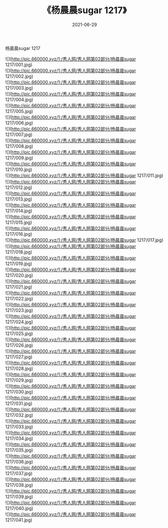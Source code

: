 ﻿---
layout: post
title:  《杨晨晨sugar 1217》
date:   2021-06-29
img: http://pic.660000.xyz/1:/秀人网/秀人网第02部分/杨晨晨sugar 1217/000.jpg
categories: [美女, 清纯, 唯美]
---

杨晨晨sugar 1217

  ![](http://pic.660000.xyz/1:/秀人网/秀人网第02部分/杨晨晨sugar 1217/001.jpg) <br> ![](http://pic.660000.xyz/1:/秀人网/秀人网第02部分/杨晨晨sugar 1217/002.jpg) <br> ![](http://pic.660000.xyz/1:/秀人网/秀人网第02部分/杨晨晨sugar 1217/003.jpg) <br> ![](http://pic.660000.xyz/1:/秀人网/秀人网第02部分/杨晨晨sugar 1217/004.jpg) <br> ![](http://pic.660000.xyz/1:/秀人网/秀人网第02部分/杨晨晨sugar 1217/005.jpg) <br> ![](http://pic.660000.xyz/1:/秀人网/秀人网第02部分/杨晨晨sugar 1217/006.jpg) <br> ![](http://pic.660000.xyz/1:/秀人网/秀人网第02部分/杨晨晨sugar 1217/007.jpg) <br> ![](http://pic.660000.xyz/1:/秀人网/秀人网第02部分/杨晨晨sugar 1217/008.jpg) <br> ![](http://pic.660000.xyz/1:/秀人网/秀人网第02部分/杨晨晨sugar 1217/009.jpg) <br> ![](http://pic.660000.xyz/1:/秀人网/秀人网第02部分/杨晨晨sugar 1217/010.jpg) <br> ![](http://pic.660000.xyz/1:/秀人网/秀人网第02部分/杨晨晨sugar 1217/011.jpg) <br> ![](http://pic.660000.xyz/1:/秀人网/秀人网第02部分/杨晨晨sugar 1217/012.jpg) <br> ![](http://pic.660000.xyz/1:/秀人网/秀人网第02部分/杨晨晨sugar 1217/013.jpg) <br> ![](http://pic.660000.xyz/1:/秀人网/秀人网第02部分/杨晨晨sugar 1217/014.jpg) <br> ![](http://pic.660000.xyz/1:/秀人网/秀人网第02部分/杨晨晨sugar 1217/015.jpg) <br> ![](http://pic.660000.xyz/1:/秀人网/秀人网第02部分/杨晨晨sugar 1217/016.jpg) <br> ![](http://pic.660000.xyz/1:/秀人网/秀人网第02部分/杨晨晨sugar 1217/017.jpg) <br> ![](http://pic.660000.xyz/1:/秀人网/秀人网第02部分/杨晨晨sugar 1217/018.jpg) <br> ![](http://pic.660000.xyz/1:/秀人网/秀人网第02部分/杨晨晨sugar 1217/019.jpg) <br> ![](http://pic.660000.xyz/1:/秀人网/秀人网第02部分/杨晨晨sugar 1217/020.jpg) <br> ![](http://pic.660000.xyz/1:/秀人网/秀人网第02部分/杨晨晨sugar 1217/021.jpg) <br> ![](http://pic.660000.xyz/1:/秀人网/秀人网第02部分/杨晨晨sugar 1217/022.jpg) <br> ![](http://pic.660000.xyz/1:/秀人网/秀人网第02部分/杨晨晨sugar 1217/023.jpg) <br> ![](http://pic.660000.xyz/1:/秀人网/秀人网第02部分/杨晨晨sugar 1217/024.jpg) <br> ![](http://pic.660000.xyz/1:/秀人网/秀人网第02部分/杨晨晨sugar 1217/025.jpg) <br> ![](http://pic.660000.xyz/1:/秀人网/秀人网第02部分/杨晨晨sugar 1217/026.jpg) <br> ![](http://pic.660000.xyz/1:/秀人网/秀人网第02部分/杨晨晨sugar 1217/027.jpg) <br> ![](http://pic.660000.xyz/1:/秀人网/秀人网第02部分/杨晨晨sugar 1217/028.jpg) <br> ![](http://pic.660000.xyz/1:/秀人网/秀人网第02部分/杨晨晨sugar 1217/029.jpg) <br> ![](http://pic.660000.xyz/1:/秀人网/秀人网第02部分/杨晨晨sugar 1217/030.jpg) <br> ![](http://pic.660000.xyz/1:/秀人网/秀人网第02部分/杨晨晨sugar 1217/031.jpg) <br> ![](http://pic.660000.xyz/1:/秀人网/秀人网第02部分/杨晨晨sugar 1217/032.jpg) <br> ![](http://pic.660000.xyz/1:/秀人网/秀人网第02部分/杨晨晨sugar 1217/033.jpg) <br> ![](http://pic.660000.xyz/1:/秀人网/秀人网第02部分/杨晨晨sugar 1217/034.jpg) <br> ![](http://pic.660000.xyz/1:/秀人网/秀人网第02部分/杨晨晨sugar 1217/035.jpg) <br> ![](http://pic.660000.xyz/1:/秀人网/秀人网第02部分/杨晨晨sugar 1217/036.jpg) <br> ![](http://pic.660000.xyz/1:/秀人网/秀人网第02部分/杨晨晨sugar 1217/037.jpg) <br> ![](http://pic.660000.xyz/1:/秀人网/秀人网第02部分/杨晨晨sugar 1217/038.jpg) <br> ![](http://pic.660000.xyz/1:/秀人网/秀人网第02部分/杨晨晨sugar 1217/039.jpg) <br> ![](http://pic.660000.xyz/1:/秀人网/秀人网第02部分/杨晨晨sugar 1217/040.jpg) <br> ![](http://pic.660000.xyz/1:/秀人网/秀人网第02部分/杨晨晨sugar 1217/041.jpg) <br>
